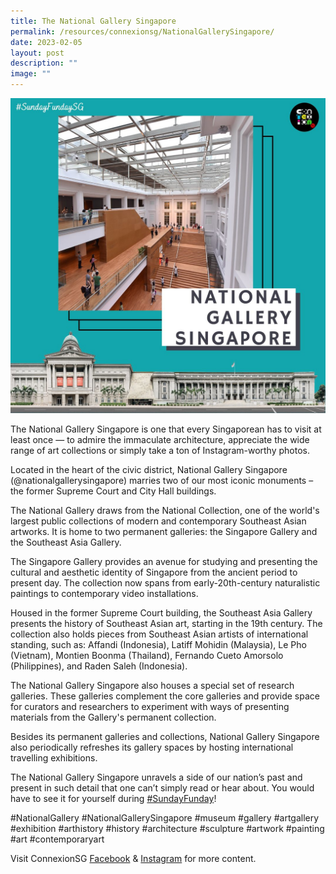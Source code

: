 ```yaml
---
title: The National Gallery Singapore
permalink: /resources/connexionsg/NationalGallerySingapore/
date: 2023-02-05
layout: post
description: ""
image: ""
---
```

![](/images/connexionsg/2023/328818679_1949184308767009_8713643997921333027_n.png)

The National Gallery Singapore is one that every Singaporean has to visit at least once — to admire the immaculate architecture, appreciate the wide range of art collections or simply take a ton of Instagram-worthy photos.

Located in the heart of the civic district, National Gallery Singapore (@nationalgallerysingapore) marries two of our most iconic monuments – the former Supreme Court and City Hall buildings.

The National Gallery draws from the National Collection, one of the world's largest public collections of modern and contemporary Southeast Asian artworks. It is home to two permanent galleries: the Singapore Gallery and the Southeast Asia Gallery.

The Singapore Gallery provides an avenue for studying and presenting the cultural and aesthetic identity of Singapore from the ancient period to present day. The collection now spans from early-20th-century naturalistic paintings to contemporary video installations.

Housed in the former Supreme Court building, the Southeast Asia Gallery presents the history of Southeast Asian art, starting in the 19th century. The collection also holds pieces from Southeast Asian artists of international standing, such as: Affandi (Indonesia), Latiff Mohidin (Malaysia), Le Pho (Vietnam), Montien Boonma (Thailand), Fernando Cueto Amorsolo (Philippines), and Raden Saleh (Indonesia).

The National Gallery Singapore also houses a special set of research galleries. These galleries complement the core galleries and provide space for curators and researchers to experiment with ways of presenting materials from the Gallery's permanent collection.

Besides its permanent galleries and collections, National Gallery Singapore also periodically refreshes its gallery spaces by hosting international travelling exhibitions.

The National Gallery Singapore unravels a side of our nation’s past and present in such detail that one can’t simply read or hear about. You would have to see it for yourself during [#SundayFunday](https://www.instagram.com/explore/tags/sundayfunday/)!

#NationalGallery #NationalGallerySingapore #museum #gallery #artgallery #exhibition #arthistory #history #architecture #sculpture #artwork #painting #art #contemporaryart

Visit ConnexionSG [Facebook](https://www.facebook.com/ConnexionSG) & [Instagram](https://www.instagram.com/connexionsg/) for more content.